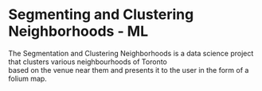 # Segmenting and Clustering Neighborhoods - ML

The Segmentation and Clustering Neighborhoods is a data science project that clusters various neighbourhoods of Toronto \
based on the venue near them and presents it to the user in the form of a folium map.
